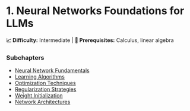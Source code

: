 ﻿# 1. Neural Networks Foundations for LLMs

**📈 Difficulty:** Intermediate | **🎯 Prerequisites:** Calculus, linear algebra

### Subchapters
- [Neural Network Fundamentals](./01_neural_network_fundamentals.md)
- [Learning Algorithms](./02_learning_algorithms.md)
- [Optimization Techniques](./03_optimization_techniques.md)
- [Regularization Strategies](./04_regularization_strategies.md)
- [Weight Initialization](./05_weight_initialization.md)
- [Network Architectures](./06_network_architectures.md) 